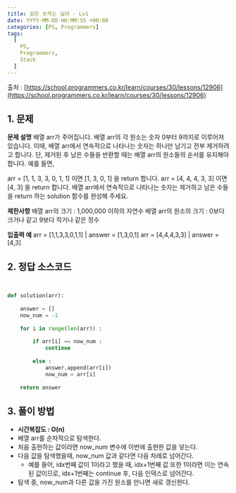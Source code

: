 ```yaml
---
title: 같은 숫자는 싫어 - Lv1
date: YYYY-MM-DD HH:MM:SS +00:00
categories: [PS, Programmers]
tags:
  [
    PS,
    Programmers,
    Stack
  ]
---
```


출처 : [https://school.programmers.co.kr/learn/courses/30/lessons/12906](https://school.programmers.co.kr/learn/courses/30/lessons/12906)

## 1. 문제
**문제 설명**
배열 arr가 주어집니다. 배열 arr의 각 원소는 숫자 0부터 9까지로 이루어져 있습니다. 이때, 배열 arr에서 연속적으로 나타나는 숫자는 하나만 남기고 전부 제거하려고 합니다. 단, 제거된 후 남은 수들을 반환할 때는 배열 arr의 원소들의 순서를 유지해야 합니다. 예를 들면,

arr = [1, 1, 3, 3, 0, 1, 1] 이면 [1, 3, 0, 1] 을 return 합니다.
arr = [4, 4, 4, 3, 3] 이면 [4, 3] 을 return 합니다.
배열 arr에서 연속적으로 나타나는 숫자는 제거하고 남은 수들을 return 하는 solution 함수를 완성해 주세요.

**제한사항**
배열 arr의 크기 : 1,000,000 이하의 자연수
배열 arr의 원소의 크기 : 0보다 크거나 같고 9보다 작거나 같은 정수

**입출력 예**
arr = [1,1,3,3,0,1,1]	| answer = [1,3,0,1]
arr	= [4,4,4,3,3] | answer = [4,3]

## 2. 정답 소스코드

```python


def solution(arr):
    
    answer = []
    now_num = -1
    
    for i in range(len(arr)) :
        
        if arr[i] == now_num :
            continue
            
        else :
            answer.append(arr[i])
            now_num = arr[i]
    
    return answer
```

## 3. 풀이 방법
- **시간복잡도 : O(n)**
- 배열 arr를 순차적으로 탐색한다.
- 처음 출현하는 값이라면 now_num 변수에 이번에 출현한 값을 넣는다.
- 다음 값을 탐색했을때, now_num 값과 같다면 다음 차례로 넘어간다.
  - 예를 들어, idx번째 값이 1이라고 했을 때, idx+1번째 값 또한 1이라면 이는 연속된 값이므로, idx+1번째는 continue 후, 다음 인덱스로 넘어간다.
- 탐색 중, now_num과 다른 값을 가진 원소를 만나면 새로 갱신한다.


